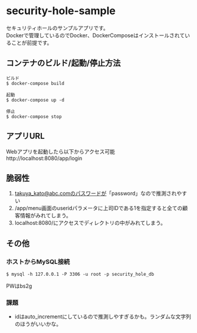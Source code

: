 # security-hole-sample
セキュリティホールのサンプルアプリです。  
Dockerで管理しているのでDocker、DockerComposeはインストールされていることが前提です。

## コンテナのビルド/起動/停止方法
```
ビルド
$ docker-compose build

起動
$ docker-compose up -d

停止
$ docker-compose stop
```  

## アプリURL
Webアプリを起動したら以下からアクセス可能  
http://localhost:8080/app/login

## 脆弱性
1. takuya_kato@abc.comのパスワードが「password」なので推測されやすい
2. /app/menu画面のuseridパラメータに上司IDである1を指定すると全ての顧客情報がみれてしまう。
3. localhost:8080/にアクセスでディレクトリの中がみれてしまう。


## その他
### ホストからMySQL接続
```
$ mysql -h 127.0.0.1 -P 3306 -u root -p security_hole_db
```
PWはbs2g

### 課題
* idはauto_incrementにしているので推測しやすぎるかも。ランダムな文字列のほうがいいかな。